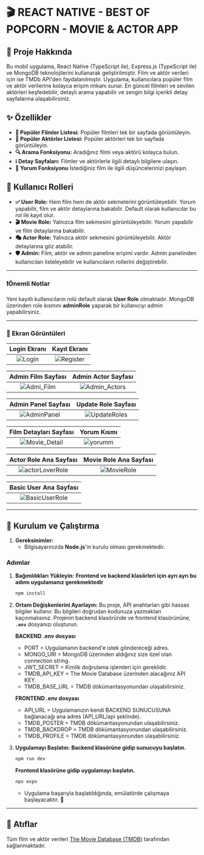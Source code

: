 # 🎬 REACT NATIVE - BEST OF POPCORN - MOVIE & ACTOR APP 

## 🚀 Proje Hakkında 

Bu mobil uygulama, React Native (TypeScript ile), Express.js (TypeScript ile) ve MongoDB teknolojilerini kullanarak geliştirilmiştir. Film ve aktör verileri için ise TMDb API'den faydalanılmıştır.
Uygulama, kullanıcılara popüler film ve aktör verilerine kolayca erişim imkanı sunar. En güncel filmleri ve sevilen aktörleri keşfedebilir, detaylı arama yapabilir ve zengin bilgi içerikli detay sayfalarına ulaşabilirsiniz.

## ✨ Özellikler 

* **🍿 Popüler Filmler Listesi:** Popüler filmleri tek bir sayfada görüntüleyin. 
* **🌟 Popüler Aktörler Listesi:** Popüler aktörleri tek bir sayfada görüntüleyin.
* **🔍 Arama Fonksiyonu:** Aradığınız filmi veya aktörü kolayca bulun. 
* **ℹ️ Detay Sayfaları:** Filmler ve aktörlerle ilgili detaylı bilgilere ulaşın.
* **💬 Yorum Fonksiyonu** İstediğiniz film ile ilgili düşüncelerinizi paylaşın.

## 👥 Kullanıcı Rolleri
* **✅ User Role:** Hem film hem de aktör sekmelerini görüntüleyebilir. Yorum yapabilir, film ve aktör detaylarına bakabilir. Default olarak kullanıcılar bu rol ile kayıt olur.
* **🎬 Movie Role:** Yalnızca film sekmesini görüntüleyebilir. Yorum yapabilir ve film detaylarına bakabilir.
* **🎭 Actor Role:** Yalnızca aktör sekmesini görüntüleyebilir. Aktör detaylarına göz atabilir.
* **🛡️ Admin:** Film, aktör ve admin paneline erişimi vardır. Admin panelinden kullanıcıları listeleyebilir ve kullanıcıların rollerini değiştirebilir.

---
### ❗Önemli Notlar
Yeni kayıtlı kullanıcıların rolü default olarak **User Role** olmaktadır. MongoDB üzerinden role kısmını **adminRole** yaparak bir kullanıcıyı admin yapabilirsiniz.

---
### 📸 Ekran Görüntüleri 
| Login Ekranı | Kayıt Ekranı | 
| :---------------------------------: | :------------------------: |
|![Login](https://github.com/user-attachments/assets/736d98e1-a29d-440e-a3ac-6b804098ca70) | ![Register](https://github.com/user-attachments/assets/7262252e-9f69-4a20-b188-37287ff25c47)

 | Admin Film Sayfası | Admin Actor Sayfası | 
| :---------------------------------: | :------------------------: |
| ![Admi_Film](https://github.com/user-attachments/assets/8e731448-98ba-4d8e-aa5d-d1df04b0a9ab) | ![Admin_Actors](https://github.com/user-attachments/assets/c114bcf7-4471-4642-89c0-447207a42263)

 | Admin Panel Sayfası | Update Role Sayfası | 
| :---------------------------------: | :------------------------: |
| ![AdminPanel](https://github.com/user-attachments/assets/66958a8f-0fe1-44c5-81ea-c07041539eb3) | ![UpdateRoles](https://github.com/user-attachments/assets/f00f2a71-6e68-4047-a51f-e37ec28556ed)

 | Film Detayları Sayfası | Yorum Kısmı | 
| :---------------------------------: | :------------------------: |
|  ![Movie_Detail](https://github.com/user-attachments/assets/6c12904f-334f-4be5-9bea-7d3a1b69b369) | ![yorumm](https://github.com/user-attachments/assets/210b925e-d9a2-4aa1-b437-d01503e0813d)


 | Actor Role Ana Sayfası | Movie Role Ana Sayfası | 
| :---------------------------------: | :------------------------: |
| ![actorLoverRole](https://github.com/user-attachments/assets/e9e8841e-2a91-422f-99a7-8bf0da56fce9) | ![MovieRole](https://github.com/user-attachments/assets/35b63e11-af2f-4f2c-a2ec-2fc89b6eb94f)

 | Basic User Ana Sayfası |  
| :---------------------------------: | 
| ![BasicUserRole](https://github.com/user-attachments/assets/06a6bac4-b4df-4d95-9646-6f702147052b)|


---
## 🚀 Kurulum ve Çalıştırma 

1.  **Gereksinimler:**
    * Bilgisayarınızda **Node.js**'in kurulu olması gerekmektedir.

### Adımlar 

1.  **Bağımlılıkları Yükleyin:**
      **Frontend ve backend klasörleri için ayrı ayrı bu adımı uygulamanız gerekmektedir**
    ```bash
    npm install
    ```

3.  **Ortam Değişkenlerini Ayarlayın:**
    Bu proje, API anahtarları gibi hassas bilgiler kullanır. Bu bilgileri doğrudan kodunuza yazmaktan kaçınmalısınız.
    Projenin backend klasöründe ve frontend klasörününe, **`.env`** dosyanızı oluşturun.
    
    **BACKEND .env dosyası**
      - PORT = Uygulamanın backend'e istek göndereceği adres.
      - MONGO_URI = MongoDB üzerinden aldığınız size özel olan connection string.
      - JWT_SECRET = Kimlik doğrulama işlemleri için gereklidir.
      - TMDB_API_KEY = The Movie Database üzerinden alacağınız API KEY.
      - TMDB_BASE_URL = TMDB dökümantasyonundan ulaşabilirsiniz.

    **FRONTEND .env dosyası**
      - API_URL = Uygulamanızın kendi BACKEND SUNUCUSUNA bağlanacağı ana adres (API_URL/api şeklinde).
      - TMDB_POSTER = TMDB dökümantasyonundan ulaşabilirsiniz.
      - TMDB_BACKDROP = TMDB dökümantasyonundan ulaşabilirsiniz.
      - TMDB_PROFILE = TMDB dökümantasyonundan ulaşabilirsiniz.
      

5.  **Uygulamayı Başlatın:**
        **Backend klasörüne gidip sunucuyu başlatın.**
    ```bash
    npm run dev
    ```
    
      **Frontend klasörüne gidip uygulamayı başlatın.**
    ```bash
    npx expo
    ```
    * Uygulama başarıyla başlatıldığında, emülatörde çalışmaya başlayacaktır. 🎉

---


## 🔗 Atıflar 

Tüm film ve aktör verileri [The Movie Database (TMDB)](https://www.themoviedb.org/) tarafından sağlanmaktadır.
